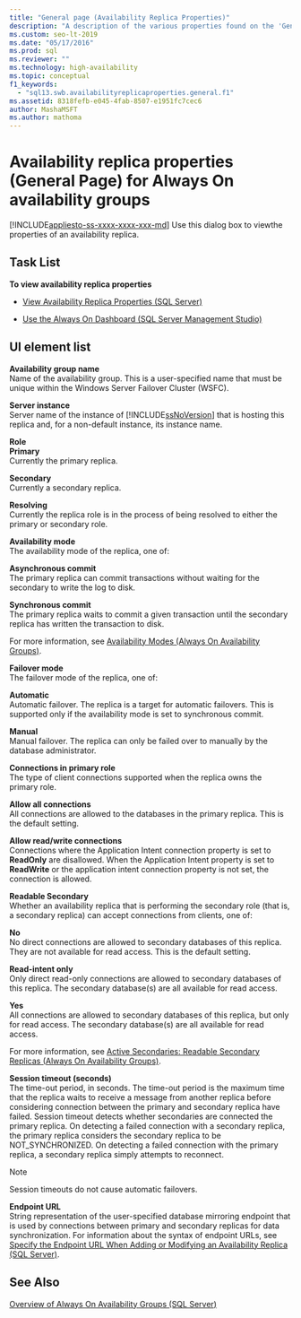 ```yaml
---
title: "General page (Availability Replica Properties)"
description: "A description of the various properties found on the 'General' page of the 'Availability Replica Properties' page in SQL Server Management Studio."
ms.custom: seo-lt-2019
ms.date: "05/17/2016"
ms.prod: sql
ms.reviewer: ""
ms.technology: high-availability
ms.topic: conceptual
f1_keywords: 
  - "sql13.swb.availabilityreplicaproperties.general.f1"
ms.assetid: 8318fefb-e045-4fab-8507-e1951fc7cec6
author: MashaMSFT
ms.author: mathoma
---
```

# Availability replica properties (General Page) for Always On availability groups
[!INCLUDE[appliesto-ss-xxxx-xxxx-xxx-md](../../../includes/appliesto-ss-xxxx-xxxx-xxx-md.md)]
  Use this dialog box to viewthe properties of an availability replica.  
  
## Task List  
 **To view availability replica properties**  
  
-   [View Availability Replica Properties &#40;SQL Server&#41;](../../../database-engine/availability-groups/windows/view-availability-replica-properties-sql-server.md)  
  
-   [Use the Always On Dashboard &#40;SQL Server Management Studio&#41;](../../../database-engine/availability-groups/windows/use-the-always-on-dashboard-sql-server-management-studio.md)  
  
## UI element list  
 **Availability group name**  
 Name of the availability group. This is a user-specified name that must be unique within the Windows Server Failover Cluster (WSFC).  
  
 **Server instance**  
 Server name of the instance of [!INCLUDE[ssNoVersion](../../../includes/ssnoversion-md.md)] that is hosting this replica and, for a non-default instance, its instance name.  
  
 **Role**  
 **Primary**  
 Currently the primary replica.  
  
 **Secondary**  
 Currently a secondary replica.  
  
 **Resolving**  
 Currently the replica role is in the process of being resolved to either the primary or secondary role.  
  
 **Availability mode**  
 The availability mode of the replica, one of:  
  
 **Asynchronous commit**  
 The primary replica can commit transactions without waiting for the secondary to write the log to disk.  
  
 **Synchronous commit**  
 The primary replica waits to commit a given transaction until the secondary replica has written the transaction to disk.  
  
 For more information, see [Availability Modes &#40;Always On Availability Groups&#41;](../../../database-engine/availability-groups/windows/availability-modes-always-on-availability-groups.md).  
  
 **Failover mode**  
 The failover mode of the replica, one of:  
  
 **Automatic**  
 Automatic failover. The replica is a target for automatic failovers. This is supported only if the availability mode is set to synchronous commit.  
  
 **Manual**  
 Manual failover. The replica can only be failed over to manually by the database administrator.  
  
 **Connections in primary role**  
 The type of client connections supported when the replica owns the primary role.  
  
 **Allow all connections**  
 All connections are allowed to the databases in the primary replica. This is the default setting.  
  
 **Allow read/write connections**  
 Connections where the Application Intent connection property is set to **ReadOnly** are disallowed. When the Application Intent property is set to **ReadWrite** or the application intent connection property is not set, the connection is allowed.  
  
 **Readable Secondary**  
 Whether an availability replica that is performing the secondary role (that is, a secondary replica) can accept connections from clients, one of:  
  
 **No**  
 No direct connections are allowed to secondary databases of this replica. They are not available for read access. This is the default setting.  
  
 **Read-intent only**  
 Only direct read-only connections are allowed to secondary databases of this replica. The secondary database(s) are all available for read access.  
  
 **Yes**  
 All connections are allowed to secondary databases of this replica, but only for read access. The secondary database(s) are all available for read access.  
  
 For more information, see [Active Secondaries: Readable Secondary Replicas &#40;Always On Availability Groups&#41;](../../../database-engine/availability-groups/windows/active-secondaries-readable-secondary-replicas-always-on-availability-groups.md).  
  
 **Session timeout (seconds)**  
 The time-out period, in seconds. The time-out period is the maximum time that the replica waits to receive a message from another replica before considering connection between the primary and secondary replica have failed. Session timeout detects whether secondaries are connected the primary replica. On detecting a failed connection with a secondary replica, the primary replica considers the secondary replica to be NOT_SYNCHRONIZED. On detecting a failed connection with the primary replica, a secondary replica simply attempts to reconnect.  
  
> [!NOTE]  
>  Session timeouts do not cause automatic failovers.  
  
 **Endpoint URL**  
 String representation of the user-specified database mirroring endpoint that is used by connections between primary and secondary replicas for data synchronization. For information about the syntax of endpoint URLs, see [Specify the Endpoint URL When Adding or Modifying an Availability Replica &#40;SQL Server&#41;](../../../database-engine/availability-groups/windows/specify-endpoint-url-adding-or-modifying-availability-replica.md).  
  
## See Also  
 [Overview of Always On Availability Groups &#40;SQL Server&#41;](../../../database-engine/availability-groups/windows/overview-of-always-on-availability-groups-sql-server.md)  
  
  
